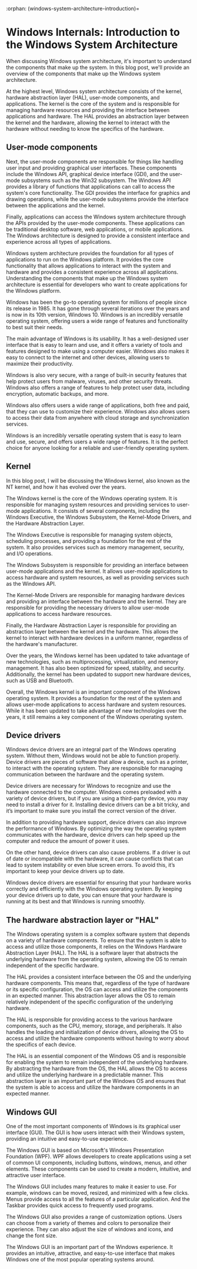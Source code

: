 :orphan:
(windows-system-architecture-introduction)=

# Windows Internals: Introduction to the Windows System Architecture 

When discussing Windows system architecture, it's important to understand the components that make up the system. In this blog post, we'll provide an overview of the components that make up the Windows system architecture.

At the highest level, Windows system architecture consists of the kernel, hardware abstraction layer (HAL), user-mode components, and applications. The kernel is the core of the system and is responsible for managing hardware resources and providing the interface between applications and hardware. The HAL provides an abstraction layer between the kernel and the hardware, allowing the kernel to interact with the hardware without needing to know the specifics of the hardware.

## User-mode components

Next, the user-mode components are responsible for things like handling user input and providing graphical user interfaces. These components include the Windows API, graphical device interface (GDI), and the user-mode subsystems such as the Win32 subsystem. The Windows API provides a library of functions that applications can call to access the system's core functionality. The GDI provides the interface for graphics and drawing operations, while the user-mode subsystems provide the interface between the applications and the kernel.

Finally, applications can access the Windows system architecture through the APIs provided by the user-mode components. These applications can be traditional desktop software, web applications, or mobile applications. The Windows architecture is designed to provide a consistent interface and experience across all types of applications.

Windows system architecture provides the foundation for all types of applications to run on the Windows platform. It provides the core functionality that allows applications to interact with the system and hardware and provides a consistent experience across all applications. Understanding the components that make up the Windows system architecture is essential for developers who want to create applications for the Windows platform.

Windows has been the go-to operating system for millions of people since its release in 1985. It has gone through several iterations over the years and is now in its 10th version, Windows 10. Windows is an incredibly versatile operating system, offering users a wide range of features and functionality to best suit their needs.

The main advantage of Windows is its usability. It has a well-designed user interface that is easy to learn and use, and it offers a variety of tools and features designed to make using a computer easier. Windows also makes it easy to connect to the internet and other devices, allowing users to maximize their productivity.

Windows is also very secure, with a range of built-in security features that help protect users from malware, viruses, and other security threats. Windows also offers a range of features to help protect user data, including encryption, automatic backups, and more.

Windows also offers users a wide range of applications, both free and paid, that they can use to customize their experience. Windows also allows users to access their data from anywhere with cloud storage and synchronization services.

Windows is an incredibly versatile operating system that is easy to learn and use, secure, and offers users a wide range of features. It is the perfect choice for anyone looking for a reliable and user-friendly operating system.

## Kernel

In this blog post, I will be discussing the Windows kernel, also known as the NT kernel, and how it has evolved over the years.

The Windows kernel is the core of the Windows operating system. It is responsible for managing system resources and providing services to user-mode applications. It consists of several components, including the Windows Executive, the Windows Subsystem, the Kernel-Mode Drivers, and the Hardware Abstraction Layer.

The Windows Executive is responsible for managing system objects, scheduling processes, and providing a foundation for the rest of the system. It also provides services such as memory management, security, and I/O operations.

The Windows Subsystem is responsible for providing an interface between user-mode applications and the kernel. It allows user-mode applications to access hardware and system resources, as well as providing services such as the Windows API.

The Kernel-Mode Drivers are responsible for managing hardware devices and providing an interface between the hardware and the kernel. They are responsible for providing the necessary drivers to allow user-mode applications to access hardware resources.

Finally, the Hardware Abstraction Layer is responsible for providing an abstraction layer between the kernel and the hardware. This allows the kernel to interact with hardware devices in a uniform manner, regardless of the hardware's manufacturer.

Over the years, the Windows kernel has been updated to take advantage of new technologies, such as multiprocessing, virtualization, and memory management. It has also been optimized for speed, stability, and security. Additionally, the kernel has been updated to support new hardware devices, such as USB and Bluetooth.

Overall, the Windows kernel is an important component of the Windows operating system. It provides a foundation for the rest of the system and allows user-mode applications to access hardware and system resources. While it has been updated to take advantage of new technologies over the years, it still remains a key component of the Windows operating system.

## Device drivers

Windows device drivers are an integral part of the Windows operating system. Without them, Windows would not be able to function properly. Device drivers are pieces of software that allow a device, such as a printer, to interact with the operating system. They are responsible for managing communication between the hardware and the operating system.

Device drivers are necessary for Windows to recognize and use the hardware connected to the computer. Windows comes preloaded with a variety of device drivers, but if you are using a third-party device, you may need to install a driver for it. Installing device drivers can be a bit tricky, and it’s important to make sure you install the correct version of the driver.

In addition to providing hardware support, device drivers can also improve the performance of Windows. By optimizing the way the operating system communicates with the hardware, device drivers can help speed up the computer and reduce the amount of power it uses.

On the other hand, device drivers can also cause problems. If a driver is out of date or incompatible with the hardware, it can cause conflicts that can lead to system instability or even blue screen errors. To avoid this, it’s important to keep your device drivers up to date.

Windows device drivers are essential for ensuring that your hardware works correctly and efficiently with the Windows operating system. By keeping your device drivers up to date, you can ensure that your hardware is running at its best and that Windows is running smoothly.

## The hardware abstraction layer or "HAL"

The Windows operating system is a complex software system that depends on a variety of hardware components. To ensure that the system is able to access and utilize those components, it relies on the Windows Hardware Abstraction Layer (HAL). The HAL is a software layer that abstracts the underlying hardware from the operating system, allowing the OS to remain independent of the specific hardware.

The HAL provides a consistent interface between the OS and the underlying hardware components. This means that, regardless of the type of hardware or its specific configuration, the OS can access and utilize the components in an expected manner. This abstraction layer allows the OS to remain relatively independent of the specific configuration of the underlying hardware.

The HAL is responsible for providing access to the various hardware components, such as the CPU, memory, storage, and peripherals. It also handles the loading and initialization of device drivers, allowing the OS to access and utilize the hardware components without having to worry about the specifics of each device.

The HAL is an essential component of the Windows OS and is responsible for enabling the system to remain independent of the underlying hardware. By abstracting the hardware from the OS, the HAL allows the OS to access and utilize the underlying hardware in a predictable manner. This abstraction layer is an important part of the Windows OS and ensures that the system is able to access and utilize the hardware components in an expected manner.

## Windows GUI

One of the most important components of Windows is its graphical user interface (GUI). The GUI is how users interact with their Windows system, providing an intuitive and easy-to-use experience.

The Windows GUI is based on Microsoft's Windows Presentation Foundation (WPF). WPF allows developers to create applications using a set of common UI components, including buttons, windows, menus, and other elements. These components can be used to create a modern, intuitive, and attractive user interface.

The Windows GUI includes many features to make it easier to use. For example, windows can be moved, resized, and minimized with a few clicks. Menus provide access to all the features of a particular application. And the Taskbar provides quick access to frequently used programs.

The Windows GUI also provides a range of customization options. Users can choose from a variety of themes and colors to personalize their experience. They can also adjust the size of windows and icons, and change the font size.

The Windows GUI is an important part of the Windows experience. It provides an intuitive, attractive, and easy-to-use interface that makes Windows one of the most popular operating systems around.